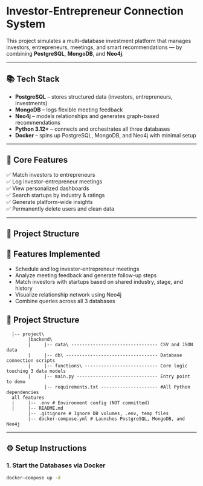 # Investor-Entrepreneur Connection System

This project simulates a multi-database investment platform that manages investors, entrepreneurs, meetings, and smart recommendations — by combining **PostgreSQL**, **MongoDB**, and **Neo4j**.

---

## 📚 Tech Stack

- **PostgreSQL** – stores structured data (investors, entrepreneurs, investments)
- **MongoDB** – logs flexible meeting feedback
- **Neo4j** – models relationships and generates graph-based recommendations
- **Python 3.12+** – connects and orchestrates all three databases
- **Docker** – spins up PostgreSQL, MongoDB, and Neo4j with minimal setup

---

## 🔧 Core Features

✅ Match investors to entrepreneurs  
✅ Log investor-entrepreneur meetings  
✅ View personalized dashboards  
✅ Search startups by industry & ratings  
✅ Generate platform-wide insights  
✅ Permanently delete users and clean data  

---

## 📁 Project Structure


## 🔧 Features Implemented

- Schedule and log investor-entrepreneur meetings
- Analyze meeting feedback and generate follow-up steps
- Match investors with startups based on shared industry, stage, and history
- Visualize relationship network using Neo4j
- Combine queries across all 3 databases

## 📁 Project Structure
      |-- project\
            |backend\
            |     |-- data\ -------------------------------- CSV and JSON data
            |     |-- db\ ---------------------------------- Database connection scripts
            |     |-- functions\ --------------------------- Core logic touching 3 data models
            |     |-- main.py ------------------------------ Entry point to demo
                  |-- requirements.txt --------------------- #All Python dependencies 
      all features
      |     |-- .env # Environment config (NOT committed)
      |     |-- README.md
            |-- .gitignore # Ignore DB volumes, .env, temp files
            |-- docker-compose.yml # Launches PostgreSQL, MongoDB, and Neo4j


---

## ⚙️ Setup Instructions

### 1. Start the Databases via Docker

```bash
docker-compose up -d

